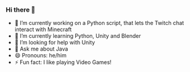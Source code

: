 ### Hi there 👋

- 🔭 I’m currently working on a Python script, that lets the Twitch chat interact with Minecraft
- 🌱 I’m currently learning Python, Unity and Blender
- 🤔 I’m looking for help with Unity
- 💬 Ask me about Java
- 😄 Pronouns: he/him
- ⚡ Fun fact: I like playing Video Games!

